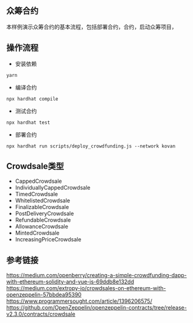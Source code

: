 ## 众筹合约
本样例演示众筹合约的基本流程，包括部署合约，合约，启动众筹项目，

## 操作流程
- 安装依赖
```
yarn
```

- 编译合约
```
npx hardhat compile
```

- 测试合约
```
npx hardhat test
```

- 部署合约
```
npx hardhat run scripts/deploy_crowdfunding.js --network kovan
```
## Crowdsale类型

 - CappedCrowdsale
 - IndividuallyCappedCrowdsale
 - TimedCrowdsale
 - WhitelistedCrowdsale
 - FinalizableCrowdsale
 - PostDeliveryCrowdsale
 - RefundableCrowdsale
 - AllowanceCrowdsale
 - MintedCrowdsale
 - IncreasingPriceCrowdsale
 
## 参考链接
https://medium.com/openberry/creating-a-simple-crowdfunding-dapp-with-ethereum-solidity-and-vue-js-69ddb8e132dd  
https://medium.com/extropy-io/crowdsales-on-ethereum-with-openzeppelin-57bbdea95390  
https://www.programmersought.com/article/1396206575/  
https://github.com/OpenZeppelin/openzeppelin-contracts/tree/release-v2.3.0/contracts/crowdsale  
